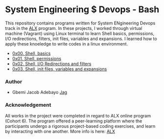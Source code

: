 # System Engineering $ Devops - Bash

This repository contains programs written for System ENgineering Devops track in the [ALX](https://www.alxafrica.com/) program. In these projects, I worked through virtual machine (Vagrant) using Linux terminal to learn Shell basics, permissions, I/O redirections, filters, init files, variables and expansions. I learned how to apply these knoeledge to write codes in a linux environment.

- [0x00. Shell, basics ](https://github.com/jacobgbemi/alx-system_engineering-devops/tree/master/0x00-shell_basics)
- [0x01. Shell, permissions](https://github.com/jacobgbemi/alx-system_engineering-devops/tree/master/0x01-shell_permissions)
- [0x02. Shell, I/O Redirections and filters ](https://github.com/jacobgbemi/alx-system_engineering-devops/tree/master/0x02-shell_redirections)
- [0x03. Shell, init files, variables and expansions](https://github.com/jacobgbemi/alx-system_engineering-devops/tree/master/0x03-shell_variables_expansions)

### Author
* Gbemi Jacob Adebayo [Jag](https://www.github.com/jacobgbemi)

### Acknowledgement
All works in the project were completed in regard to ALX online program (Cohort 6). The program offered a peer-learning platform where the participants undergo a rigorous project-based coding exercises, and learn by interacting with one another. More info is here: [ALX](https://www.alxafrica.com/)
